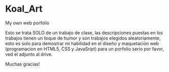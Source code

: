 # Koal_Art
My own web porfolio

Esto se trata SOLO de un trabajo de clase, las descripciones puestas en los trabajos tienen un toque de humor y son trabajos elegidos aleatoriamente, esto es solo para demostrar mi habilidad en el diseño y maquetación web (programacion en HTML5, CSS y JavaSript) para un porfolio serio por favor, ved el adjunto al drive.

Muchas gracias!
